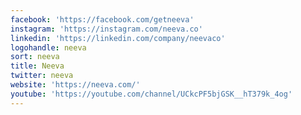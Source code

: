 ```yaml
---
facebook: 'https://facebook.com/getneeva'
instagram: 'https://instagram.com/neeva.co'
linkedin: 'https://linkedin.com/company/neevaco'
logohandle: neeva
sort: neeva
title: Neeva
twitter: neeva
website: 'https://neeva.com/'
youtube: 'https://youtube.com/channel/UCkcPF5bjGSK__hT379k_4og'
---
```

